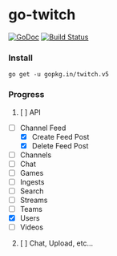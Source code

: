 # go-twitch

[![GoDoc](https://godoc.org/gopkg.in/twitch.v5?status.svg)](https://godoc.org/gopkg.in/twitch.v5)
[![Build Status](https://travis-ci.org/go-twitch/twitch.svg?branch=v5)](https://travis-ci.org/go-twitch/twitch)

### Install
`go get -u gopkg.in/twitch.v5`

### Progress

1. [ ] API
  - [ ] Channel Feed
  	- [x] Create Feed Post
  	- [x] Delete Feed Post
  - [ ] Channels
  - [ ] Chat
  - [ ] Games
  - [ ] Ingests
  - [ ] Search
  - [ ] Streams
  - [ ] Teams
  - [x] Users
  - [ ] Videos
2. [ ] Chat, Upload, etc...